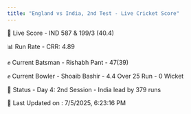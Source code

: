 ```yaml
---
title: "England vs India, 2nd Test - Live Cricket Score"
---
```


🔴 Live Score - IND 587 & 199/3 (40.4)  

📊 Run Rate - CRR: 4.89  

✊ Current Batsman - Rishabh Pant - 47(39)  

✊ Current Bowler - Shoaib Bashir - 4.4 Over 25 Run - 0 Wicket  

📑 Status - Day 4: 2nd Session - India lead by 379 runs

📝 Last Updated on : 7/5/2025, 6:23:16 PM  

